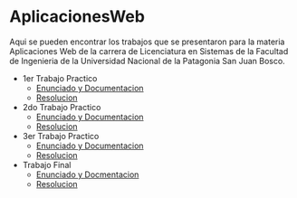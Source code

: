 # AplicacionesWeb

Aqui se pueden encontrar los trabajos que se presentaron para la materia Aplicaciones Web de la carrera de Licenciatura en Sistemas de la Facultad de Ingenieria de la Universidad Nacional de la Patagonia San Juan Bosco. 

* 1er Trabajo Practico
    * [Enunciado y Documentacion](./TP1/doc)
    * [Resolucion](./TP1/README.md)
* 2do Trabajo Practico
    * [Enunciado y Documentacion](./TP2/doc) 
    * [Resolucion](./TP2/README.md)
* 3er Trabajo Practico
    * [Enunciado y Documentacion](./TP3/doc/)
    * [Resolucion](./TP3/README.md)
* Trabajo Final
    * [Enunciado y Docmentacion](./TPFinal/doc) 
    * [Resolucion](./TPFinal/README.md)